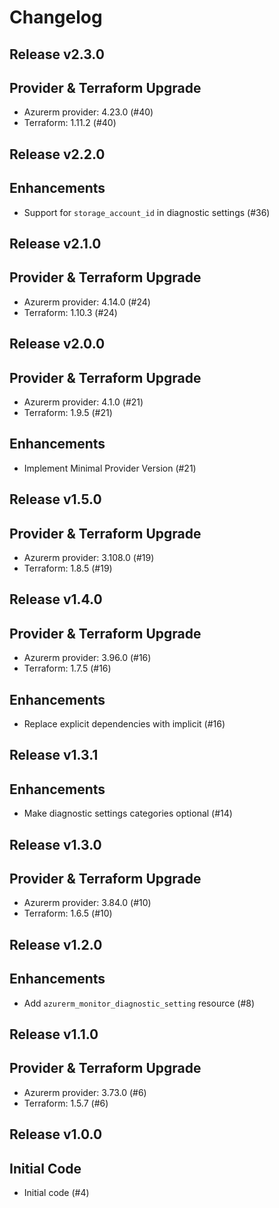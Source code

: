 # Changelog

## Release v2.3.0

## Provider & Terraform Upgrade
- Azurerm provider: 4.23.0 (#40)
- Terraform: 1.11.2 (#40)
   
## Release v2.2.0

## Enhancements

- Support for `storage_account_id` in diagnostic settings (#36)


   
## Release v2.1.0

## Provider & Terraform Upgrade
- Azurerm provider: 4.14.0 (#24)
- Terraform: 1.10.3 (#24)
   
## Release v2.0.0

## Provider & Terraform Upgrade
- Azurerm provider: 4.1.0 (#21)
- Terraform: 1.9.5 (#21)
## Enhancements
- Implement Minimal Provider Version (#21)
   
## Release v1.5.0

## Provider & Terraform Upgrade
- Azurerm provider: 3.108.0 (#19)
- Terraform: 1.8.5 (#19)
   
## Release v1.4.0

## Provider & Terraform Upgrade

- Azurerm provider: 3.96.0 (#16)
- Terraform: 1.7.5 (#16)

## Enhancements

- Replace explicit dependencies with implicit (#16)
   
## Release v1.3.1

## Enhancements

- Make diagnostic settings categories optional (#14)


   
## Release v1.3.0

## Provider & Terraform Upgrade
- Azurerm provider: 3.84.0 (#10)
- Terraform: 1.6.5 (#10)
   
## Release v1.2.0

## Enhancements

- Add `azurerm_monitor_diagnostic_setting` resource (#8)


   
## Release v1.1.0

## Provider & Terraform Upgrade
- Azurerm provider: 3.73.0 (#6)
- Terraform: 1.5.7 (#6)

   
## Release v1.0.0

## Initial Code

- Initial code (#4)


   